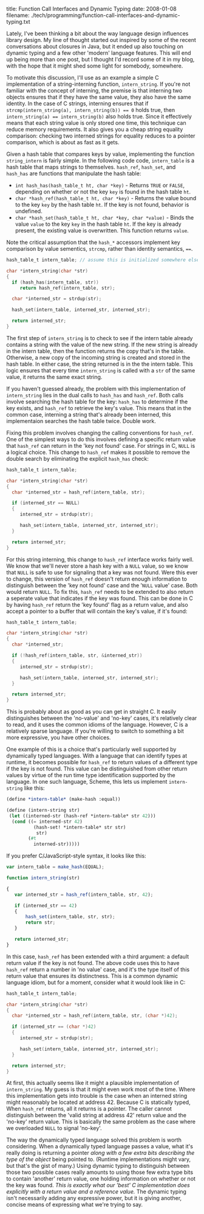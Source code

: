 title: Function Call Interfaces and Dynamic Typing
date: 2008-01-08
filename: ./tech/programming/function-call-interfaces-and-dynamic-typing.txt


Lately, I've been thinking a bit about the way language design
influences library design. My line of thought started out inspired by
some of the recent conversations about closures in Java, but it ended
up also touching on dynamic typing and a few other 'modern' language
features.  This will end up being more than one post, but I thought
I'd record some of it in my blog, with the hope that it might shed
some light for somebody, somewhere.

To motivate this discussion, I'll use as an example a simple C
implementation of a string-interning function, `intern_string`.
If you're not familiar with the concept of interning, the premise is
that interning two objects ensures that if they have the same value,
they also have the same identity. In the case of C strings, interning
ensures that if `strcmp(intern_string(a), intern_string(b)) ==
0` holds true, then `intern_string(a) == intern_string(b)`
also holds true.  Since it effectively means that each string value is
only stored one time, this technique can reduce memory
requirements. It also gives you a cheap string equality comparison:
checking two interned strings for equality reduces to a pointer
comparison, which is about as fast as it gets.

Given a hash table that compares keys by value, implementing the
function `string_intern` is fairly simple. In the following
code code, `intern_table` is a hash table that maps strings to
themselves. `hash_ref`, `hash_set`, and
`hash_has` are functions that manipulate the hash table:
	
* `int hash_has(hash_table_t ht, char *key)` - Returns `TRUE` or `FALSE`, depending on whether or not the key `key` is found in the hash table `ht`.
* `char *hash_ref(hash_table_t ht, char *key)` - Returns the value bound to the key `key` by the hash table `ht`. If the key is not found, behavior is undefined.
* `char *hash_set(hash_table_t ht, char *key, char *value)` - Binds the value `value` to the key `key` in the hash table `ht`. If the key is already present, the existing value is overwritten. This function returns `value`.

Note the critical assumption that the `hash_*` accessors
implement key comparison by value sementics, `strcmp`, rather
than identity semantics, `==`.

```c
hash_table_t intern_table; // assume this is initialized somewhere else.

char *intern_string(char *str) 
{
  if (hash_has(intern_table, str))
     return hash_ref(intern_table, str);

  char *interned_str = strdup(str);

  hash_set(intern_table, interned_str, interned_str);

  return interned_str;
}

```

The first step of `intern_string` is to check to see if the
intern table already contains a string with the value of the new
string. If the new string is already in the intern table, then the
function returns the copy that's in the table.  Otherwise, a new copy
of the incoming string is created and stored in the hash table. In
either case, the string returned is in the the intern table.  This
logic ensures that every time `intern_string` is called with a
`str` of the same value, it returns the same exact string.
 
If you haven't guessed already, the problem with this implementation
of `intern_string` lies in the dual calls to `hash_has`
and `hash_ref`.  Both calls involve searching the hash table
for the key: `hash_has` to determine if the key exists, and
`hash_ref` to retrieve the key's value. This means that in the
common case, interning a string that's already been interned, this
implementaion searches the hash table twice. Double work.

Fixing this problem involves changing the calling conventions for
`hash_ref`. One of the simplest ways to do this involves
defining a specific return value that `hash_ref` can return in
the 'key not found' case. For strings in C, `NULL` is a logical
choice. This change to `hash_ref` makes it possible to remove
the double search by eliminating the explicit `hash_has` check:

```c
hash_table_t intern_table;

char *intern_string(char *str) 
{
  char *interned_str = hash_ref(intern_table, str);

  if (interned_str == NULL) 
  {   
     interned_str = strdup(str);

     hash_set(intern_table, interned_str, interned_str);
  }

  return interned_str;
}
```

For this string interning, this change to `hash_ref` interface
works fairly well. We know that we'll never store a hash key with a
`NULL` value, so we know that `NULL` is safe to use for
signaling that a key was not found. Were this ever to change, this
version of `hash_ref` doesn't return enough information to
distinguish between the 'key not found' case and the '`NULL`
value' case. Both would return `NULL`.  To fix this,
`hash_ref` needs to be extended to also return a seperate value
that indicates if the key was found. This can be done in C by having
`hash_ref` return the 'key found' flag as a return value, and
also accept a pointer to a buffer that will contain the key's value,
if it's found:

```c
hash_table_t intern_table;

char *intern_string(char *str) 
{
  char *interned_str;  

  if (!hash_ref(intern_table, str, &interned_str))
  {   
     interned_str = strdup(str);

     hash_set(intern_table, interned_str, interned_str);
  }

  return interned_str;
}
```

This is probably about as good as you can get in straight C.  It
easily distinguishes between the 'no-value' and 'no-key' cases, it's
relatively clear to read, and it uses the common idioms of the
language. However, C is a relatively sparse language. If you're
willing to switch to something a bit more expressive, you have other
choices.

One example of this is a choice that's particularly well supported by
dynamically typed languages.  With a language that can identify types
at runtime, it becomes possible for `hash_ref` to return values
of a different type if the key is not found. This value can be
distinguished from other return values by virtue of the run time type
identification supported by the language. In one such language,
Scheme, this lets us implement `intern-string` like this:

```scheme
(define *intern-table* (make-hash :equal))

(define (intern-string str)
 (let ((interned-str (hash-ref *intern-table* str 42)))
  (cond ((= interned-str 42)
          (hash-set! *intern-table* str str)
           str)
        (#t
          interned-str)))))
```

If you prefer C/JavaScript-style syntax, it looks like this:

```javascript
var intern_table = make_hash(EQUAL);

function intern_string(str)

{
   var interned_str = hash_ref(intern_table, str, 42);

   if (interned_str == 42)
   {
       hash_set(intern_table, str, str);
       return str;
   }

   return interned_str;
}

```

In this case, `hash_ref` has been extended with a third
argument: a default return value if the key is not found. The above
code uses this to have `hash_ref` return a number in 'no value'
case, and it's the type itself of this return value that ensures its
distinctness. This is a common dynamic language idiom, but for a
moment, consider what it would look like in C:

```c
hash_table_t intern_table;

char *intern_string(char *str) 
{
  char *interned_str = hash_ref(intern_table, str, (char *)42);

  if (interned_str == (char *)42) 
  {   
     interned_str = strdup(str);

     hash_set(intern_table, interned_str, interned_str);
  }

  return interned_str;
}
```

At first, this actually seems like it might a plausible implementation
of `intern_string`. My guess is that it might even work most of
the time. Where this implementation gets into trouble is the case when
an interned string might reasonably be located at address 42. Because
C is statically typed, When `hash_ref` returns, all it returns
is a pointer. The caller cannot distinguish between the 'valid string
at address 42' return value and the 'no-key' return value.  This is
basically the same problem as the case where we overloaded `NULL`
to signal 'no-key'.

The way the dynamically typed language solved this problem is worth
considering. When a dynamically typed language passes a value, what 
it's really doing is  returning a pointer <i>along with a few extra
bits describing the type of the object</i> being pointed to. (Runtime
implementations might vary, but that's the gist of many.)  Using
dynamic typing to distinguish between those two possible cases really
amounts to using those few extra type bits to contain 'another' return
value, one holding information on whether or not the key was found.
<i>This is exactly what our 'best' C implementation does explicitly with
a return value and a reference value.</i> The dynamic typing isn't
necessarily adding any expressive power, but it is giving another,
concise means of expressing what we're trying to say.
